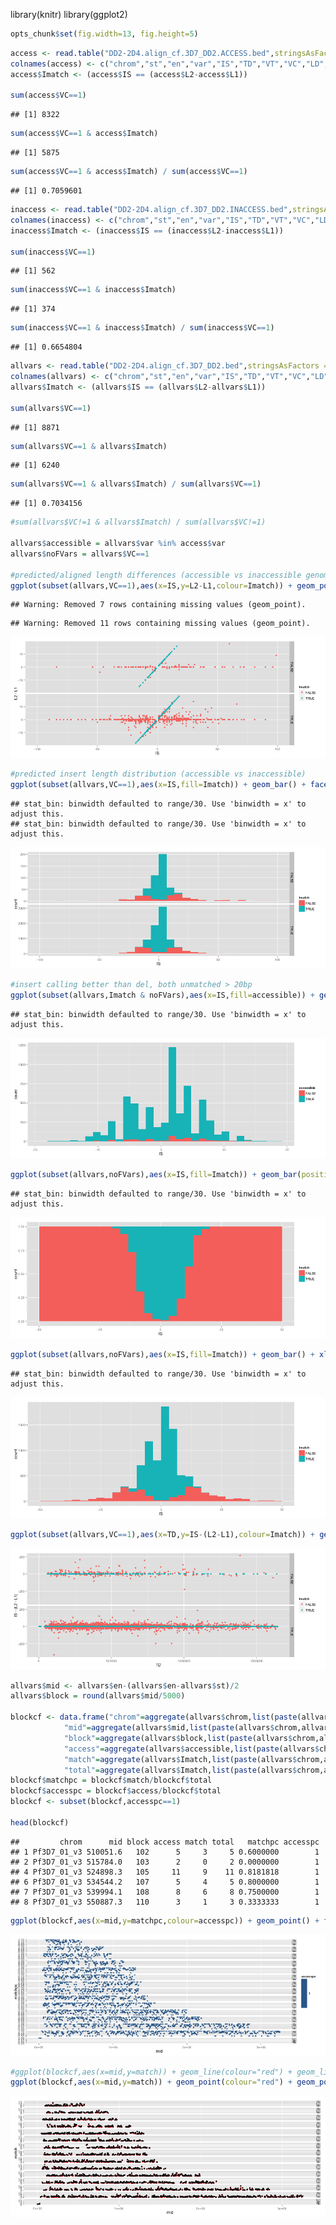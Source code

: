 library(knitr)
library(ggplot2)

```r
opts_chunk$set(fig.width=13, fig.height=5)
```


```r
access <- read.table("DD2-2D4.align_cf.3D7_DD2.ACCESS.bed",stringsAsFactors = F)
colnames(access) <- c("chrom","st","en","var","IS","TD","VT","VC","LD","N1","C1","L1","NM1","N2","C2","L2","MN2")
access$Imatch <- (access$IS == (access$L2-access$L1))

sum(access$VC==1)
```

```
## [1] 8322
```

```r
sum(access$VC==1 & access$Imatch)
```

```
## [1] 5875
```

```r
sum(access$VC==1 & access$Imatch) / sum(access$VC==1)
```

```
## [1] 0.7059601
```



```r
inaccess <- read.table("DD2-2D4.align_cf.3D7_DD2.INACCESS.bed",stringsAsFactors = F)
colnames(inaccess) <- c("chrom","st","en","var","IS","TD","VT","VC","LD","N1","C1","L1","NM1","N2","C2","L2","MN2")
inaccess$Imatch <- (inaccess$IS == (inaccess$L2-inaccess$L1))

sum(inaccess$VC==1)
```

```
## [1] 562
```

```r
sum(inaccess$VC==1 & inaccess$Imatch)
```

```
## [1] 374
```

```r
sum(inaccess$VC==1 & inaccess$Imatch) / sum(inaccess$VC==1)
```

```
## [1] 0.6654804
```




```r
allvars <- read.table("DD2-2D4.align_cf.3D7_DD2.bed",stringsAsFactors = F)
colnames(allvars) <- c("chrom","st","en","var","IS","TD","VT","VC","LD","N1","C1","L1","NM1","N2","C2","L2","MN2")
allvars$Imatch <- (allvars$IS == (allvars$L2-allvars$L1))

sum(allvars$VC==1)
```

```
## [1] 8871
```

```r
sum(allvars$VC==1 & allvars$Imatch)
```

```
## [1] 6240
```

```r
sum(allvars$VC==1 & allvars$Imatch) / sum(allvars$VC==1)
```

```
## [1] 0.7034156
```

```r
#sum(allvars$VC!=1 & allvars$Imatch) / sum(allvars$VC!=1)

allvars$accessible = allvars$var %in% access$var
allvars$noFVars = allvars$VC==1

#predicted/aligned length differences (accessible vs inaccessible genome)
ggplot(subset(allvars,VC==1),aes(x=IS,y=L2-L1,colour=Imatch)) + geom_point() + facet_grid(accessible ~ .) + xlim(-100,100)
```

```
## Warning: Removed 7 rows containing missing values (geom_point).
```

```
## Warning: Removed 11 rows containing missing values (geom_point).
```

![plot of chunk unnamed-chunk-3](figure/unnamed-chunk-3-1.png) 

```r
#predicted insert length distribution (accessible vs inaccessible)
ggplot(subset(allvars,VC==1),aes(x=IS,fill=Imatch)) + geom_bar() + facet_grid(accessible ~ .,scale="free_y") + xlim(-100,100)
```

```
## stat_bin: binwidth defaulted to range/30. Use 'binwidth = x' to adjust this.
## stat_bin: binwidth defaulted to range/30. Use 'binwidth = x' to adjust this.
```

![plot of chunk unnamed-chunk-3](figure/unnamed-chunk-3-2.png) 

```r
#insert calling better than del, both unmatched > 20bp
ggplot(subset(allvars,Imatch & noFVars),aes(x=IS,fill=accessible)) + geom_bar()
```

```
## stat_bin: binwidth defaulted to range/30. Use 'binwidth = x' to adjust this.
```

![plot of chunk unnamed-chunk-3](figure/unnamed-chunk-3-3.png) 

```r
ggplot(subset(allvars,noFVars),aes(x=IS,fill=Imatch)) + geom_bar(position="fill") + xlim(-50,50)
```

```
## stat_bin: binwidth defaulted to range/30. Use 'binwidth = x' to adjust this.
```

![plot of chunk unnamed-chunk-3](figure/unnamed-chunk-3-4.png) 

```r
ggplot(subset(allvars,noFVars),aes(x=IS,fill=Imatch)) + geom_bar() + xlim(-50,50)
```

```
## stat_bin: binwidth defaulted to range/30. Use 'binwidth = x' to adjust this.
```

![plot of chunk unnamed-chunk-3](figure/unnamed-chunk-3-5.png) 

```r
ggplot(subset(allvars,VC==1),aes(x=TD,y=IS-(L2-L1),colour=Imatch)) + geom_point() + facet_grid(accessible ~ .)
```

![plot of chunk unnamed-chunk-3](figure/unnamed-chunk-3-6.png) 


```r
allvars$mid <- allvars$en-(allvars$en-allvars$st)/2
allvars$block = round(allvars$mid/5000)

blockcf <- data.frame("chrom"=aggregate(allvars$chrom,list(paste(allvars$chrom,allvars$block)),FUN=unique)[[2]],
            "mid"=aggregate(allvars$mid,list(paste(allvars$chrom,allvars$block)),FUN=mean)[[2]],
            "block"=aggregate(allvars$block,list(paste(allvars$chrom,allvars$block)),FUN=unique)[[2]],
            "access"=aggregate(allvars$accessible,list(paste(allvars$chrom,allvars$block)),FUN=sum)[[2]],
            "match"=aggregate(allvars$Imatch,list(paste(allvars$chrom,allvars$block)),FUN=sum)[[2]],
            "total"=aggregate(allvars$Imatch,list(paste(allvars$chrom,allvars$block)),FUN=length)[[2]])
blockcf$matchpc = blockcf$match/blockcf$total
blockcf$accesspc = blockcf$access/blockcf$total
blockcf <- subset(blockcf,accesspc==1)

head(blockcf)
```

```
##         chrom      mid block access match total   matchpc accesspc
## 1 Pf3D7_01_v3 510051.6   102      5     3     5 0.6000000        1
## 2 Pf3D7_01_v3 515784.0   103      2     0     2 0.0000000        1
## 4 Pf3D7_01_v3 524898.3   105     11     9    11 0.8181818        1
## 6 Pf3D7_01_v3 534544.2   107      5     4     5 0.8000000        1
## 7 Pf3D7_01_v3 539994.1   108      8     6     8 0.7500000        1
## 8 Pf3D7_01_v3 550887.3   110      3     1     3 0.3333333        1
```

```r
ggplot(blockcf,aes(x=mid,y=matchpc,colour=accesspc)) + geom_point() + facet_grid(chrom ~ .)
```

![plot of chunk unnamed-chunk-4](figure/unnamed-chunk-4-1.png) 

```r
#ggplot(blockcf,aes(x=mid,y=match)) + geom_line(colour="red") + geom_line(aes(y=total)) + facet_grid(chrom ~ .)
ggplot(blockcf,aes(x=mid,y=match)) + geom_point(colour="red") + geom_point(aes(y=total)) + facet_grid(chrom ~ .)
```

![plot of chunk unnamed-chunk-4](figure/unnamed-chunk-4-2.png) 
